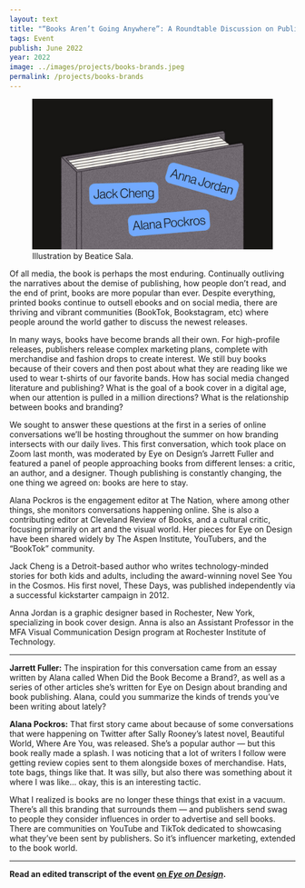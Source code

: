 ```yaml
---
layout: text
title: "“Books Aren’t Going Anywhere”: A Roundtable Discussion on Publishing and Branding in the Age of Bookstagram"
tags: Event
publish: June 2022
year: 2022
image: ../images/projects/books-brands.jpeg
permalink: /projects/books-brands
---
```


<figure>
<img src="../images/projects/books-brands.jpeg">
<figcaption>Illustration by Beatice Sala.</figcaption>
</figure>

Of all media, the book is perhaps the most enduring. Continually outliving the narratives about the demise of publishing, how people don’t read, and the end of print, books are more popular than ever. Despite everything, printed books continue to outsell ebooks and on social media, there are thriving and vibrant communities (BookTok, Bookstagram, etc) where people around the world gather to discuss the newest releases.

In many ways, books have become brands all their own. For high-profile releases, publishers release complex marketing plans, complete with merchandise and fashion drops to create interest. We still buy books because of their covers and then post about what they are reading like we used to wear t-shirts of our favorite bands. How has social media changed literature and publishing? What is the goal of a book cover in a digital age, when our attention is pulled in a million directions? What is the relationship between books and branding?

We sought to answer these questions at the first in a series of online conversations we’ll be hosting throughout the summer on how branding intersects with our daily lives. This first conversation, which took place on Zoom last month, was moderated by Eye on Design’s Jarrett Fuller and featured a panel of people approaching books from different lenses: a critic, an author, and a designer. Though publishing is constantly changing, the one thing we agreed on: books are here to stay.

Alana Pockros is the engagement editor at The Nation, where among other things, she monitors conversations happening online. She is also a contributing editor at Cleveland Review of Books, and a cultural critic, focusing primarily on art and the visual world. Her pieces for Eye on Design have been shared widely by The Aspen Institute, YouTubers, and the “BookTok” community.

Jack Cheng is a Detroit-based author who writes technology-minded stories for both kids and adults, including the award-winning novel See You in the Cosmos. His first novel, These Days, was published independently via a successful kickstarter campaign in 2012.

Anna Jordan is a graphic designer based in Rochester, New York, specializing in book cover design. Anna is also an Assistant Professor in the MFA Visual Communication Design program at Rochester Institute of Technology.

* * *

**Jarrett Fuller:** The inspiration for this conversation came from an essay written by Alana called When Did the Book Become a Brand?, as well as a series of other articles she’s written for Eye on Design about branding and book publishing. Alana, could you summarize the kinds of trends you’ve been writing about lately?

**Alana Pockros:** That first story came about because of some conversations that were happening on Twitter after Sally Rooney’s latest novel, Beautiful World, Where Are You, was released. She’s a popular author — but this book really made a splash. I was noticing that a lot of writers I follow were getting review copies sent to them alongside boxes of merchandise. Hats, tote bags, things like that. It was silly, but also there was something about it where I was like… okay, this is an interesting tactic.

What I realized is books are no longer these things that exist in a vacuum. There’s all this branding that surrounds them — and publishers send swag to people they consider influences in order to advertise and sell books. There are communities on YouTube and TikTok dedicated to showcasing what they’ve been sent by publishers. So it’s influencer marketing, extended to the book world.

* * *

**Read an edited transcript of the event [on *Eye on Design*](https://eyeondesign.aiga.org/books-arent-going-anywhere-a-roundtable-discussion-on-publishing-and-branding-in-the-age-of-bookstagram/).**
